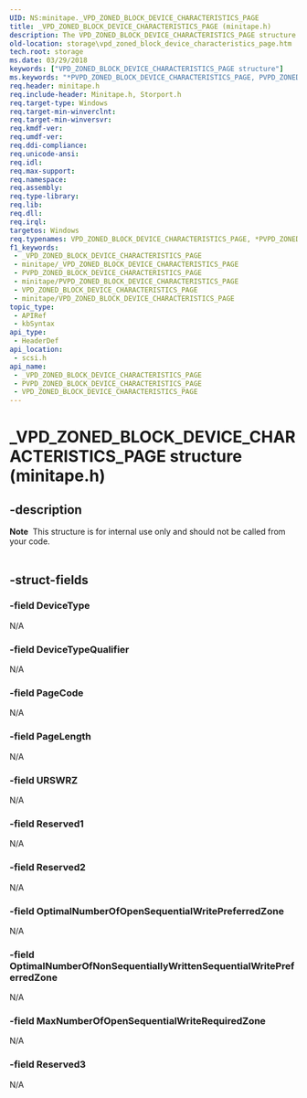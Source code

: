 ```yaml
---
UID: NS:minitape._VPD_ZONED_BLOCK_DEVICE_CHARACTERISTICS_PAGE
title: _VPD_ZONED_BLOCK_DEVICE_CHARACTERISTICS_PAGE (minitape.h)
description: The VPD_ZONED_BLOCK_DEVICE_CHARACTERISTICS_PAGE structure is for internal use only and should not be called from your code.
old-location: storage\vpd_zoned_block_device_characteristics_page.htm
tech.root: storage
ms.date: 03/29/2018
keywords: ["VPD_ZONED_BLOCK_DEVICE_CHARACTERISTICS_PAGE structure"]
ms.keywords: "*PVPD_ZONED_BLOCK_DEVICE_CHARACTERISTICS_PAGE, PVPD_ZONED_BLOCK_DEVICE_CHARACTERISTICS_PAGE, PVPD_ZONED_BLOCK_DEVICE_CHARACTERISTICS_PAGE structure pointer [Storage Devices], VPD_ZONED_BLOCK_DEVICE_CHARACTERISTICS_PAGE, VPD_ZONED_BLOCK_DEVICE_CHARACTERISTICS_PAGE structure [Storage Devices], _VPD_ZONED_BLOCK_DEVICE_CHARACTERISTICS_PAGE, scsi/PVPD_ZONED_BLOCK_DEVICE_CHARACTERISTICS_PAGE, scsi/VPD_ZONED_BLOCK_DEVICE_CHARACTERISTICS_PAGE, storage.vpd_zoned_block_device_characteristics_page"
req.header: minitape.h
req.include-header: Minitape.h, Storport.h
req.target-type: Windows
req.target-min-winverclnt: 
req.target-min-winversvr: 
req.kmdf-ver: 
req.umdf-ver: 
req.ddi-compliance: 
req.unicode-ansi: 
req.idl: 
req.max-support: 
req.namespace: 
req.assembly: 
req.type-library: 
req.lib: 
req.dll: 
req.irql: 
targetos: Windows
req.typenames: VPD_ZONED_BLOCK_DEVICE_CHARACTERISTICS_PAGE, *PVPD_ZONED_BLOCK_DEVICE_CHARACTERISTICS_PAGE
f1_keywords:
 - _VPD_ZONED_BLOCK_DEVICE_CHARACTERISTICS_PAGE
 - minitape/_VPD_ZONED_BLOCK_DEVICE_CHARACTERISTICS_PAGE
 - PVPD_ZONED_BLOCK_DEVICE_CHARACTERISTICS_PAGE
 - minitape/PVPD_ZONED_BLOCK_DEVICE_CHARACTERISTICS_PAGE
 - VPD_ZONED_BLOCK_DEVICE_CHARACTERISTICS_PAGE
 - minitape/VPD_ZONED_BLOCK_DEVICE_CHARACTERISTICS_PAGE
topic_type:
 - APIRef
 - kbSyntax
api_type:
 - HeaderDef
api_location:
 - scsi.h
api_name:
 - _VPD_ZONED_BLOCK_DEVICE_CHARACTERISTICS_PAGE
 - PVPD_ZONED_BLOCK_DEVICE_CHARACTERISTICS_PAGE
 - VPD_ZONED_BLOCK_DEVICE_CHARACTERISTICS_PAGE
---
```


# _VPD_ZONED_BLOCK_DEVICE_CHARACTERISTICS_PAGE structure (minitape.h)


## -description

<div class="alert"><b>Note</b>  This  structure is for internal use only and should not be called from your code.</div>
<div> </div>

## -struct-fields

### -field DeviceType

N/A

### -field DeviceTypeQualifier

N/A

### -field PageCode

N/A

### -field PageLength

N/A

### -field URSWRZ

N/A

### -field Reserved1

N/A

### -field Reserved2

N/A

### -field OptimalNumberOfOpenSequentialWritePreferredZone

N/A

### -field OptimalNumberOfNonSequentiallyWrittenSequentialWritePreferredZone

N/A

### -field MaxNumberOfOpenSequentialWriteRequiredZone

N/A

### -field Reserved3

N/A

